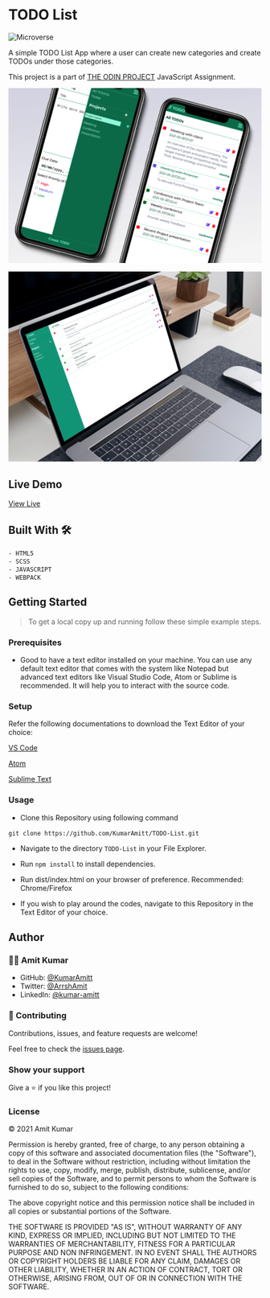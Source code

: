 # TODO List

![Microverse](https://img.shields.io/badge/-Microverse-6F23FF?style=for-the-badge)

A simple TODO List App where a user can create new categories and create TODOs under those 
categories.     

This project is a part of
[THE ODIN PROJECT](https://www.theodinproject.com/paths/full-stack-ruby-on-rails/courses/javascript/lessons/todo-list)
JavaScript Assignment.


![screenshot](./src/img/mk1.png)

![screenshot](./src/img/mk2.png)

## Live Demo

[View Live](https://kumaramitt.github.io/TODO-List/)

## Built With 🛠

```
- HTML5
- SCSS
- JAVASCRIPT
- WEBPACK
```

## Getting Started

> To get a local copy up and running follow these simple example steps.

### Prerequisites

- Good to have a text editor installed on your machine. You can use any default text editor that comes with the system
  like Notepad but advanced text editors like Visual Studio Code, Atom or Sublime is recommended. It will help you to
  interact with the source code.

### Setup

Refer the following documentations to download the Text Editor of your choice:

[VS Code](https://code.visualstudio.com/)

[Atom](https://atom.io/)

[Sublime Text](https://www.sublimetext.com/)

### Usage
- Clone this Repository using following command

<pre><code>git clone https://github.com/KumarAmitt/TODO-List.git</code></pre>

- Navigate to the directory `TODO-List` in your File Explorer.

- Run `npm install` to install dependencies.

- Run dist/index.html on your browser of preference. Recommended: Chrome/Firefox

- If you wish to play around the codes, navigate to this Repository in the Text Editor of your choice.


## Author

### 👨‍💻 Amit Kumar

- GitHub: [@KumarAmitt](https://github.com/KumarAmitt)
- Twitter: [@ArrshAmit](https://twitter.com/ArrshAmitt)
- LinkedIn: [@kumar-amitt](https://www.linkedin.com/in/kumar-amitt)

### 🤝 Contributing

Contributions, issues, and feature requests are welcome!

Feel free to check the [issues page](https://github.com/KumarAmitt/TODO-List/issues).

### Show your support

Give a ⭐️ if you like this project!

### License

&copy; 2021 Amit Kumar

Permission is hereby granted, free of charge, to any person obtaining a copy
of this software and associated documentation files (the "Software"), to deal
in the Software without restriction, including without limitation the rights
to use, copy, modify, merge, publish, distribute, sublicense, and/or sell
copies of the Software, and to permit persons to whom the Software is
furnished to do so, subject to the following conditions:

The above copyright notice and this permission notice shall be included in all
copies or substantial portions of the Software.

THE SOFTWARE IS PROVIDED "AS IS", WITHOUT WARRANTY OF ANY KIND, EXPRESS OR
IMPLIED, INCLUDING BUT NOT LIMITED TO THE WARRANTIES OF MERCHANTABILITY,
FITNESS FOR A PARTICULAR PURPOSE AND NON INFRINGEMENT. IN NO EVENT SHALL THE
AUTHORS OR COPYRIGHT HOLDERS BE LIABLE FOR ANY CLAIM, DAMAGES OR OTHER
LIABILITY, WHETHER IN AN ACTION OF CONTRACT, TORT OR OTHERWISE, ARISING FROM,
OUT OF OR IN CONNECTION WITH THE SOFTWARE.
